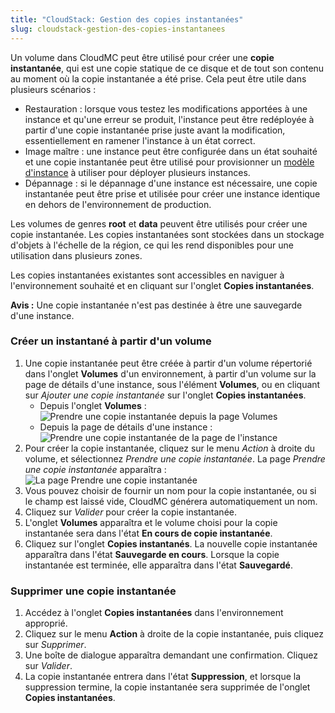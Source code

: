 ```yaml
---
title: "CloudStack: Gestion des copies instantanées"
slug: cloudstack-gestion-des-copies-instantanees
---
```



Un volume dans CloudMC peut être utilisé pour créer une **copie instantanée**, qui est une copie statique de ce disque et de tout son contenu au moment où la copie instantanée a été prise. Cela peut être utile dans plusieurs scénarios :
   - Restauration : lorsque vous testez les modifications apportées à une instance et qu'une erreur se produit, l'instance peut être redéployée à partir d'une copie instantanée prise juste avant la modification, essentiellement en ramener l'instance à un état correct.
   - Image maître : une instance peut être configurée dans un état souhaité et une copie instantanée peut être utilisé pour provisionner un [modèle d'instance](cloudstack-working-with-instance-templates.md) à utiliser pour déployer plusieurs instances.
   - Dépannage : si le dépannage d'une instance est nécessaire, une copie instantanée peut être prise et utilisée pour créer une instance identique en dehors de l'environnement de production.

Les volumes de genres **root** et **data** peuvent être utilisés pour créer une copie instantanée. Les copies instantanées sont stockées dans un stockage d'objets à l'échelle de la région, ce qui les rend disponibles pour une utilisation dans plusieurs zones. <!-- Take out for standard KB -->

Les copies instantanées existantes sont accessibles en naviguer à l'environnement souhaité et en cliquant sur l'onglet **Copies instantanées**.

**Avis :** Une copie instantanée n'est pas destinée à être une sauvegarde d'une instance.

### Créer un instantané à partir d'un volume

1. Une copie instantanée peut être créée à partir d'un volume répertorié dans l'onglet **Volumes** d'un environnement, à partir d'un volume sur la page de détails d'une instance, sous l'élément **Volumes**, ou en cliquant sur *Ajouter une copie instantanée* sur l'onglet **Copies instantanées**.
    - Depuis l'onglet **Volumes** :
      ![Prendre une copie instantanée depuis la page Volumes](../../assets/working-with-snapshots-1-fr.png)
    - Depuis la page de détails d'une instance :
      ![Prendre une copie instantanée de la page de l'instance](../../assets/working-with-snapshots-2-fr.png)
1. Pour créer la copie instantanée, cliquez sur le menu *Action* à droite du volume, et sélectionnez *Prendre une copie instantanée*. La page *Prendre une copie instantanée* apparaîtra :
    ![La page Prendre une copie instantanée](../../assets/working-with-snapshots-3-fr.png)
1. Vous pouvez choisir de fournir un nom pour la copie instantanée, ou si le champ est laissé vide, CloudMC générera automatiquement un nom.
1. Cliquez sur *Valider* pour créer la copie instantanée.
1. L'onglet **Volumes** apparaîtra et le volume choisi pour la copie instantanée sera dans l'état **En cours de copie instantanée**.
1. Cliquez sur l'onglet **Copies instantanés**. La nouvelle copie instantanée apparaîtra dans l'état **Sauvegarde en cours**. Lorsque la copie instantanée est terminée, elle apparaîtra dans l'état **Sauvegardé**.

### Supprimer une copie instantanée

1. Accédez à l'onglet **Copies instantanées** dans l'environnement approprié.
1. Cliquez sur le menu **Action** à droite de la copie instantanée, puis cliquez sur *Supprimer*.
1. Une boîte de dialogue apparaîtra demandant une confirmation. Cliquez sur *Valider*.
1. La copie instantanée entrera dans l'état **Suppression**, et lorsque la suppression termine, la copie instantanée sera supprimée de l'onglet **Copies instantanées**.
